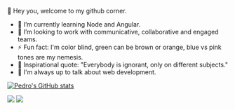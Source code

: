 👋 Hey you, welcome to my github corner.

- 🌱 I’m currently learning Node and Angular.
- 👯 I’m looking to work with communicative, collaborative and engaged teams.
- ⚡ Fun fact: I'm color blind, green can be brown or orange, blue vs pink tones are my nemesis.
- 🚀 Inspirational quote: "Everybody is ignorant, only on different subjects."
- 💬 I'm always up to talk about web development.

[![Pedro's GitHub stats](https://github-readme-stats.vercel.app/api?username=PedroVPrado&show_icons=true&theme=dark)](https://github.com/anuraghazra/github-readme-stats)

<a href="https://www.linkedin.com/in/pedrovprado/" rel="nofollow"><img src="https://img.shields.io/badge/LinkedIn-0077B5?style=for-the-badge&logo=linkedin&logoColor=white" /></a> <a href="mailto: pedrovalencaprado@gmail.com" rel="nofollow"><img src="https://img.shields.io/badge/Gmail-D14836?style=for-the-badge&logo=gmail&logoColor=white" href/></a>

